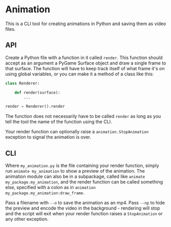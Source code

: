# Animation

This is a CLI tool for creating animations in Python and saving them as video files.

## API

Create a Python file with a function in it called `render`. This function should accept as an argument a PyGame Surface object and draw a single frame to that surface. The function will have to keep track itself of what frame it's on using global variables, or you can make it a method of a class like this:

```python
class Renderer:

    def render(surface):
        ...

render = Renderer().render
```

The function does not necessarily have to be called `render` as long as you tell the tool the name of the function using the CLI.

Your render function can optionally raise a `animation.StopAnimation` exception to signal the animation is over.

## CLI

Where `my_animation.py` is the file containing your render function, simply run `animate my_animation` to show a preview of the animation. The animation module can also be in a subpackage, called like `animate my_package.my_animation`, and the render function can be called something else, specified with a colon as in `animation my_package.my_animation:draw_frame`.

Pass a filename with `--o` to save the animation as an mp4. Pass `--np` to hide the preview and encode the video in the background - rendering will stop and the script will exit when your render function raises a `StopAnimation` or any other exception.